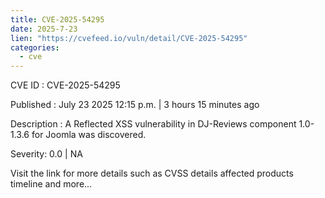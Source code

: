 ```yaml
--- 
title: CVE-2025-54295
date: 2025-7-23
lien: "https://cvefeed.io/vuln/detail/CVE-2025-54295"
categories:
  - cve
---
```


CVE ID : CVE-2025-54295

Published :  July 23
2025
12:15 p.m. | 3 hours
15 minutes ago

Description : A Reflected XSS vulnerability in DJ-Reviews component 1.0-1.3.6 for Joomla was discovered.

Severity: 0.0 | NA

Visit the link for more details
such as CVSS details
affected products
timeline
and more...
